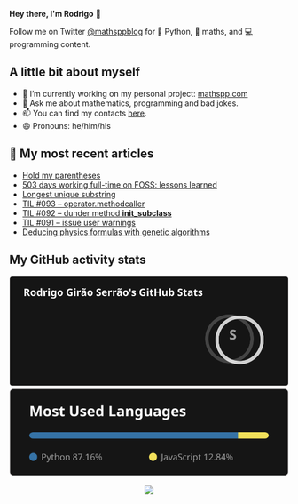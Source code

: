 **Hey there, I'm Rodrigo** 👋

Follow me on Twitter [@mathsppblog][twitter] for 🐍 Python, 🧠 maths, and 💻 programming content.


## A little bit about myself

- 🔭 I’m currently working on my personal project: [mathspp.com](https://mathspp.com)
- 💬 Ask me about mathematics, programming and bad jokes.
- 📫 You can find my contacts [here](https://mathspp.com/about#contacts).
- 😄 Pronouns: he/him/his


## 📖 My most recent articles

<!-- BLOG-POST-LIST:START -->
- [Hold my parentheses](https://mathspp.com/blog/hold-my-parentheses)
- [503 days working full-time on FOSS: lessons learned](https://mathspp.com/blog/503-days-working-full-time-on-foss-lessons-learned)
- [Longest unique substring](https://mathspp.com/blog/longest-unique-substring)
- [TIL #093 – operator.methodcaller](https://mathspp.com/blog/til/operator.methodcaller)
- [TIL #092 – dunder method __init_subclass__](https://mathspp.com/blog/til/dunder-method-__init_subclass__)
- [TIL #091 – issue user warnings](https://mathspp.com/blog/til/issue-user-warnings)
- [Deducing physics formulas with genetic algorithms](https://mathspp.com/blog/deducing-physics-formulas-with-genetic-algorithms)
<!-- BLOG-POST-LIST:END -->


##  My GitHub activity stats

<!-- Thanks to ofek! -->

<img src="general_stats.svg" alt="GitHub Statistics" loading="lazy">

<img src="language_stats.svg" alt="Top Languages" loading="lazy">

<p align='center'><img src='https://visitor-badge.laobi.icu/badge?page_id=RodrigoGiraoSerrao'></p>

[twitter]: https://twitter.com/mathsppblog
